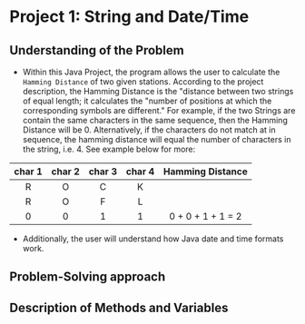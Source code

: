 # Project 1: String and Date/Time

## Understanding of the Problem 

* Within this Java Project, the program allows the user to calculate the 
`Hamming Distance` of two given stations. According to the project description,
the Hamming Distance is the "distance between two strings of equal length;
it calculates the "number of positions at which the corresponding symbols 
are different." For example, if the two Strings are contain the same characters
in the same sequence, then the Hamming Distance will be 0. Alternatively, if 
the characters do not match at in sequence, the hamming distance will equal the
number of characters in the string, i.e. 4. See example below for more:

| char 1 | char 2 | char 3 | char 4 |  Hamming Distance |
|:------:|:------:|:------:|:------:|:-----------------:|
|    R   |    O   |    C   |    K   |                   |
|    R   |    O   |    F   |    L   |                   |
|    0   |    0   |    1   |    1   | 0 + 0 + 1 + 1 = 2 |



* Additionally, the user will understand how Java date and time formats work.



## Problem-Solving approach

## Description of Methods and Variables